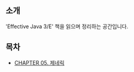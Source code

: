 ## 소개
'Effective Java 3/E' 책을 읽으며 정리하는 공간입니다.


## 목차
- [CHAPTER 05. 제네릭](/effective_java/Chapter%2005.%20%EC%A0%9C%EB%84%A4%EB%A6%AD/)